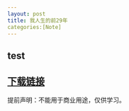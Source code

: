 ```yaml
---
layout:	post
title: 我人生的前29年
categories:[Note]
---
```


## test









## [下载链接]()

提前声明：不能用于商业用途，仅供学习。